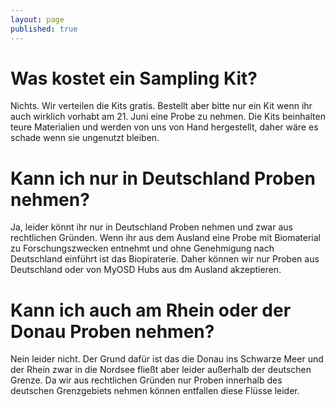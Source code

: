 ```yaml
---
layout: page
published: true
---
```




# Was kostet ein Sampling Kit?
Nichts. Wir verteilen die Kits gratis. Bestellt aber bitte nur ein Kit wenn ihr auch wirklich vorhabt am 21. Juni eine Probe zu nehmen. Die Kits beinhalten teure Materialien und werden von uns von Hand hergestellt, daher wäre es schade wenn sie ungenutzt bleiben.

# Kann ich nur in Deutschland Proben nehmen?
Ja, leider könnt ihr nur in Deutschland Proben nehmen und zwar aus rechtlichen Gründen. Wenn ihr aus dem Ausland eine Probe mit Biomaterial zu Forschungszwecken entnehmt und ohne Genehmigung nach Deutschland einführt ist das Biopiraterie. Daher können wir nur Proben aus Deutschland oder von MyOSD Hubs aus dm Ausland akzeptieren.

# Kann ich auch am Rhein oder der Donau Proben nehmen?
Nein leider nicht. Der Grund dafür ist das die Donau ins Schwarze Meer und der Rhein zwar in die Nordsee fließt aber leider außerhalb der deutschen Grenze. Da wir aus rechtlichen Gründen nur Proben innerhalb des deutschen Grenzgebiets nehmen können entfallen diese Flüsse leider.
